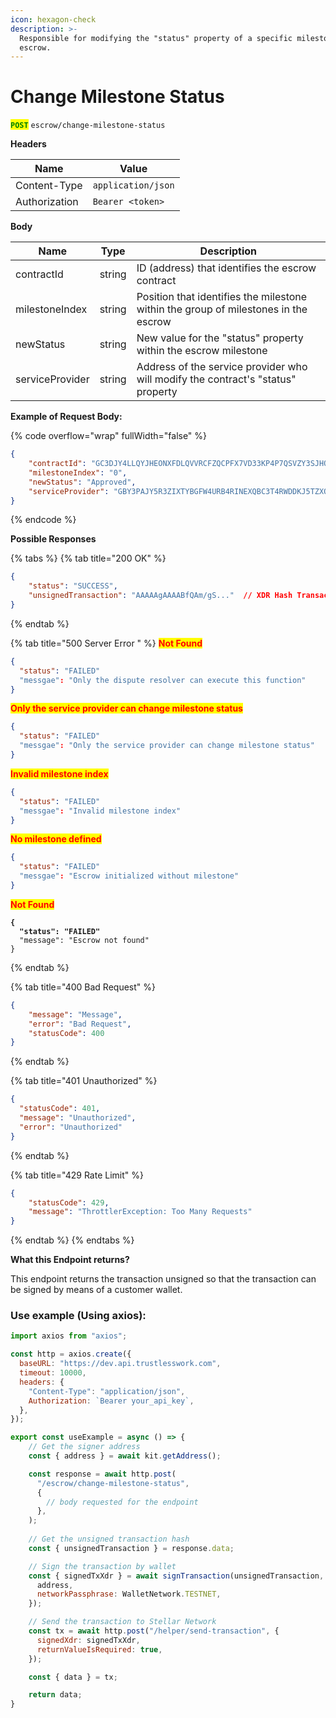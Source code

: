```yaml
---
icon: hexagon-check
description: >-
  Responsible for modifying the "status" property of a specific milestone in the
  escrow.
---
```


# Change Milestone Status

<mark style="color:green;">**`POST`**</mark> `escrow/change-milestone-status`

**Headers**

| Name          | Value              |
| ------------- | ------------------ |
| Content-Type  | `application/json` |
| Authorization | `Bearer <token>`   |

**Body**

| Name            | Type   | Description                                                                         |
| --------------- | ------ | ----------------------------------------------------------------------------------- |
| contractId      | string | ID (address) that identifies the escrow contract                                    |
| milestoneIndex  | string | Position that identifies the milestone within the group of milestones in the escrow |
| newStatus       | string | New value for the "status" property within the escrow milestone                     |
| serviceProvider | string | Address of the service provider who will modify the contract's "status" property    |

**Example of Request Body:**

{% code overflow="wrap" fullWidth="false" %}
```json
{
	"contractId": "GC3DJY4LLQYJHEONXFDLQVVRCFZQCPFX7VD33KP4P7QSVZY3SJHQBZGV",
	"milestoneIndex": "0", 
	"newStatus": "Approved",
	"serviceProvider": "GBY3PAJY5R3ZIXTYBGFW4URB4RINEXQBC3T4RWDDKJ5TZXQYZUN6A4TP"
}
```
{% endcode %}

**Possible Responses**

{% tabs %}
{% tab title="200 OK" %}
```json
{
    "status": "SUCCESS",
    "unsignedTransaction": "AAAAAgAAAABfQAm/gS..."  // XDR Hash Transaction
}
```
{% endtab %}

{% tab title="500 Server Error " %}
<mark style="color:red;">**Not Found**</mark>

```json
{
  "status": "FAILED"
  "messgae": "Only the dispute resolver can execute this function"
}
```

<mark style="color:red;">**Only the service provider can change milestone status**</mark>

```json
{
  "status": "FAILED"
  "messgae": "Only the service provider can change milestone status"
}
```

<mark style="color:red;">**Invalid milestone index**</mark>

```json
{
  "status": "FAILED"
  "messgae": "Invalid milestone index"
}
```

<mark style="color:red;">**No milestone defined**</mark>

```json
{
  "status": "FAILED"
  "messgae": "Escrow initialized without milestone"
}
```

<mark style="color:red;">**Not Found**</mark>

<pre class="language-json"><code class="lang-json"><strong>{
</strong><strong>  "status": "FAILED"
</strong>  "message": "Escrow not found"
}
</code></pre>
{% endtab %}

{% tab title="400 Bad Request" %}
```json
{
    "message": "Message",
    "error": "Bad Request",
    "statusCode": 400
}
```
{% endtab %}

{% tab title="401 Unauthorized" %}
```json
{
  "statusCode": 401,
  "message": "Unauthorized",
  "error": "Unauthorized"
}
```
{% endtab %}

{% tab title="429 Rate Limit" %}
```json
{
    "statusCode": 429,
    "message": "ThrottlerException: Too Many Requests"
}
```
{% endtab %}
{% endtabs %}

**What this Endpoint returns?**

This endpoint returns the transaction unsigned so that the transaction can be signed by means of a customer wallet.



### **Use example (Using axios):**

```javascript
import axios from "axios";

const http = axios.create({
  baseURL: "https://dev.api.trustlesswork.com",
  timeout: 10000,
  headers: {
    "Content-Type": "application/json",
    Authorization: `Bearer your_api_key`,
  },
});

export const useExample = async () => {
    // Get the signer address
    const { address } = await kit.getAddress();

    const response = await http.post(
      "/escrow/change-milestone-status",
      {
        // body requested for the endpoint
      },
    ); 
    
    // Get the unsigned transaction hash
    const { unsignedTransaction } = response.data;

    // Sign the transaction by wallet
    const { signedTxXdr } = await signTransaction(unsignedTransaction, {
      address,
      networkPassphrase: WalletNetwork.TESTNET,
    });

    // Send the transaction to Stellar Network
    const tx = await http.post("/helper/send-transaction", {
      signedXdr: signedTxXdr,
      returnValueIsRequired: true,
    });

    const { data } = tx;

    return data;
}
```



